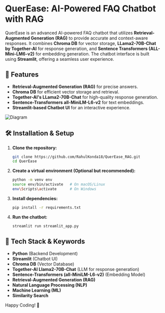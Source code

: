 # QuerEase: AI-Powered FAQ Chatbot with RAG

QuerEase is an advanced AI-powered FAQ chatbot that utilizes **Retrieval-Augmented Generation (RAG)** to provide accurate and context-aware responses. It combines **Chroma DB** for vector storage, **LLama2-70B-Chat by Together-AI** for response generation, and **Sentence Transformers (ALL-Mini-LM6-v2)** for embedding generation. The chatbot interface is built using **Streamlit**, offering a seamless user experience.


## 🚀 Features

- **Retrieval-Augmented Generation (RAG)** for precise answers.
- **Chroma DB** for efficient vector storage and retrieval.
- **Together-AI's LLama2-70B-Chat** for high-quality response generation.
- **Sentence-Transformers all-MiniLM-L6-v2** for text embeddings.
- **Streamlit-based Chatbot UI** for an interactive experience.

![Diagram](https://github.com/user-attachments/assets/c742754f-5b0a-4892-9450-189928ddd5f2)


## 🛠️ Installation & Setup

1. **Clone the repository:**
   ```bash
   git clone https://github.com/RahulKonda18/QuerEase_RAG.git
   cd QuerEase
   ```

2. **Create a virtual environment (Optional but recommended):**
   ```bash
   python -m venv env
   source env/bin/activate   # On macOS/Linux
   env\Scripts\activate      # On Windows
   ```

3. **Install dependencies:**
   ```bash
   pip install -r requirements.txt
   ```

4. **Run the chatbot:**
   ```bash
   streamlit run streamlit_app.py
   ```


## 📌 Tech Stack & Keywords

- **Python** (Backend Development)
- **Streamlit** (Chatbot UI)
- **Chroma DB** (Vector Database)
- **Together-AI Llama2-70B-Chat** (LLM for response generation)
- **Sentence-Transformers (all-MiniLM-L6-v2)** (Embedding Model)
- **Retrieval-Augmented Generation (RAG)**
- **Natural Language Processing (NLP)**
- **Machine Learning (ML)**
- **Similarity Search**



Happy Coding! 🚀
